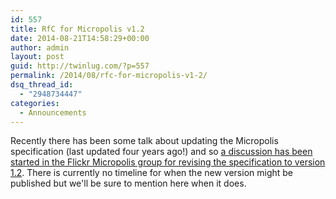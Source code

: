 ```yaml
---
id: 557
title: RfC for Micropolis v1.2
date: 2014-08-21T14:58:29+00:00
author: admin
layout: post
guid: http://twinlug.com/?p=557
permalink: /2014/08/rfc-for-micropolis-v1-2/
dsq_thread_id:
  - "2948734447"
categories:
  - Announcements
---
```

Recently there has been some talk about updating the Micropolis specification (last updated four years ago!) and so <a href="https://www.flickr.com/groups/micropolis/discuss/72157646294194100/" target="_blank">a discussion has been started in the Flickr Micropolis group for revising the specification to version 1.2</a>. There is currently no timeline for when the new version might be published but we'll be sure to mention here when it does.
